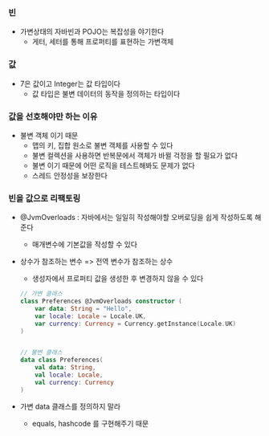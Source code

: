 
###  빈
- 가변상태의 자바빈과 POJO는 복잡성을 야기한다
	- 게터, 세터를 통해 프로퍼티를 표현하는 가변객체

### 값
- 7은 값이고 Integer는 값 타입이다
	- 값 타입은 불변 데이터의 동작을 정의하는 타입이다

### 값을 선호해야만 하는 이유
- 불변 객체 이기 때문
	- 맵의 키, 집합 원소로 불변 객체를 사용할 수 있다
	- 불변 컬렉션을 사용하면 반복문에서 객체가 바뀔 걱정을 할 필요가 없다
	- 불변 이기 때문에 어떤 로직을 테스트해봐도 문제가 없다
	- 스레드 안정성을 보장한다

### 빈을 값으로 리팩토링

- @JvmOverloads : 자바에서는 일일히 작성해야할 오버로딩을 쉽게 작성하도록 해준다
	- 매개변수에 기본값을 작성할 수 있다

-  상수가 참조하는 변수 => 전역 변수가 참조하는 상수
	- 생성자에서 프로퍼티 값을 생성한 후 변경하지 않을 수 있다
	```kotlin
	// 가변 클래스
	class Preferences @JvmOverloads constructor (
		var data: String = "Hello", 
		var locale: Locale = Locale.UK, 
		var currency: Currency = Currency.getInstance(Locale.UK)
	)
	

	// 불변 클래스
	data class Preferences(
		val data: String, 
		val locale: Locale, 
		val currency: Currency
	)
	```

- 가변 data 클래스를 정의하지 말라
	- equals, hashcode 를 구현해주기 때문
